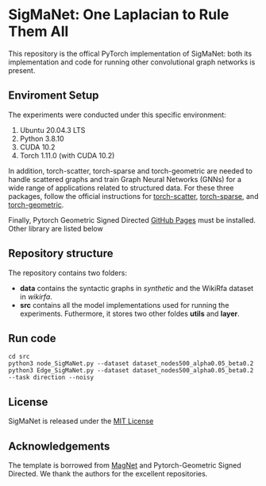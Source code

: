 # SigMaNet: One Laplacian to Rule Them All
This repository is the offical PyTorch implementation of SigMaNet: both its implementation and code for running other convolutional graph networks is present.

## Enviroment Setup
The experiments were conducted under this specific environment:

1. Ubuntu 20.04.3 LTS
2. Python 3.8.10
3. CUDA 10.2
4. Torch 1.11.0 (with CUDA 10.2)

In addition, torch-scatter, torch-sparse and torch-geometric are needed to handle scattered graphs and train Graph Neural Networks (GNNs) for a wide range of applications related to structured data. For these three packages, follow the official instructions for [torch-scatter](https://github.com/rusty1s/pytorch_scatter), [torch-sparse](https://github.com/rusty1s/pytorch_sparse), and [torch-geometric](https://pytorch-geometric.readthedocs.io/en/latest/notes/installation.html).

Finally, Pytorch Geometric Signed Directed [GitHub Pages](https://github.com/SherylHYX/pytorch_geometric_signed_directed) must be installed.
Other library are listed below

## Repository structure

The repository contains two folders:
- **data** contains the syntactic graphs in *synthetic* and the WikiRfa dataset in *wikirfa*.
- **src** contains all the model implementations used for running the experiments. Futhermore, it stores two other foldes **utils** and **layer**.

## Run code

```
cd src
python3 node_SigMaNet.py --dataset dataset_nodes500_alpha0.05_beta0.2
python3 Edge_SigMaNet.py --dataset dataset_nodes500_alpha0.05_beta0.2 --task direction --noisy
```


## License

SigMaNet is released under the [MIT License](https://choosealicense.com/licenses/mit/)

## Acknowledgements

The template is borrowed from [MagNet](https://github.com/matthew-hirn/magnet) and Pytorch-Geometric Signed Directed. We thank the authors for the excellent repositories.


